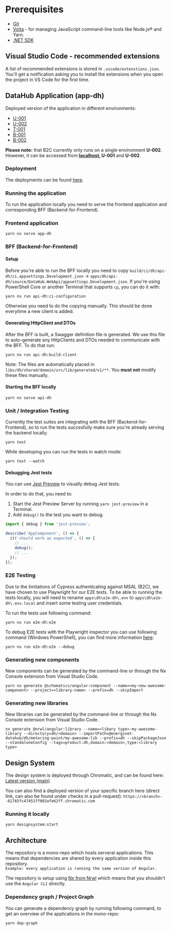 # Prerequisites

- [Git](https://git-scm.com/)
- [Volta](https://volta.sh/) - for managing JavaScript command-line tools like Node.js® and Yarn.
- [.NET SDK](https://dotnet.microsoft.com/en-us/download)

## Visual Studio Code - recommended extensions

A list of recommended extensions is stored in `.vscode/extenstions.json`. You'll get a notification asking you to install the extensions when you open the project in VS Code for the first time.

## DataHub Application (app-dh)

Deployed version of the application in different environments:

- [U-001](https://jolly-sand-03f839703.azurestaticapps.net)
- [U-002](https://wonderful-field-057109603.1.azurestaticapps.net)
- [T-001](https://lively-river-0f22ad403.azurestaticapps.net)
- [B-001](https://blue-rock-05b7e5e03.azurestaticapps.net)
- [B-002](https://purple-forest-07e41fb03.azurestaticapps.net)

**Please note:** that B2C currently only runs on a single environment **U-002**. However, it can be accessed from **[localhost](https://localhost:4200), U-001** and **U-002**.

### Deployment

The deployments can be found [here](https://github.com/Energinet-DataHub/dh3-environments/actions/workflows/dh-ui-frontend-cd.yml).

### Running the application

To run the application locally you need to serve the frontend application and corresponding BFF (Backend-for-Frontend).

### Frontend application

`yarn nx serve app-dh`

### BFF (Backend-for-Frontend)

#### Setup

Before you're able to run the BFF locally you need to copy `build/ci/dh/api-dh/ci.appsettings.Development.json` -> `apps/dh/api-dh/source/DataHub.WebApi/appsettings.Development.json`. If you're using PowerShell Core or another Terminal that supports `cp`, you can do it with:

`yarn nx run api-dh:ci-configuration`

Otherwise you need to do the copying manually. This should be done everytime a new client is added.

#### Generating HttpClient and DTOs

After the BFF is built, a Swagger definition file is generated. We use this file to auto-generate any HttpClients and DTOs needed to communicate with the BFF. To do that run:

`yarn nx run api-dh:build-client`

Note: The files are automatically placed in `libs/dh/shared/domain/src/lib/generated/v1/**`. You **must not** modify these files manually.

#### Starting the BFF locally

`yarn nx serve api-dh`

### Unit / Integration Testing

Currently the test suites are integrating with the BFF (Backend-for-Frontend), so to run the tests succesfully make sure you're already serving the backend locally.

`yarn test`

While developing you can run the tests in watch mode:

`yarn test --watch`

#### Debugging Jest tests

You can use [Jest Preview](https://github.com/nvh95/jest-preview) to visually debug Jest tests.

In order to do that, you need to:

1. Start the Jest Preview Server by running `yarn jest-preview` in a Terminal.
2. Add `debug()` to the test you want to debug.

```ts
import { debug } from 'jest-preview';

describe('AppComponent', () => {
  it('should work as expected', () => {
    // ...
    debug();
    // ...
  });
});
```

### E2E Testing

Due to the limitations of Cypress authenticating against MSAL (B2C), we have chosen to use Playwright for our E2E tests. To be able to running the tests locally, you will need to rename `apps\dh\e2e-dh\.env` to `apps\dh\e2e-dh\.env.local` and insert some testing user credentials.

To run the tests use following command:

`yarn nx run e2e-dh:e2e`

To debug E2E tests with the Playwright inspector you can use following command (Windows PowerShell), you can find more information [here](https://playwright.dev/docs/debug):

`yarn nx run e2e-dh:e2e --debug`

### Generating new components

New components can be generated by the command-line or through the Nx Console extension from Visual Studio Code.

`yarn nx generate @schematics/angular:component --name=<my-new-awesome-component> --project=<library-name> --prefix=dh --skipImport`

### Generating new libraries

New libraries can be generated by the command-line or through the Nx Console extension from Visual Studio Code.

`nx generate @nrwl/angular:library --name=<libary type>-my-awesome-library --directory=dh/<domain> --importPath=@energinet-datahub/dh/metering-point/my-awesome-lib --prefix=dh --skipPackageJson --standaloneConfig --tags=product:dh,domain:<domain>,type:<library type>`

## Design System

The design system is deployed through Chromatic, and can be found here:  
[Latest version (main)](https://main--61765fc47451ff003afe62ff.chromatic.com/)

You can also find a deployed version of your specific branch here (direct link, can also be found under checks in a pull-request):
`https://<branch>--61765fc47451ff003afe62ff.chromatic.com`

### Running it locally

`yarn designsystem:start`

## Architecture

The repository is a mono-repo which hosts serveral applications. This means that dependencies are shared by every application inside this repository.  
`Example: every application is running the same version of Angular.`

The repository is setup using [Nx from Nrwl](https://nx.dev/getting-started/intro) which means that you shouldn't use the `Angular CLI` directly.

### Dependency graph / Project Graph

You can generate a dependency graph by running following command, to get an overview of the applications in the mono-repo:

`yarn dep-graph`
